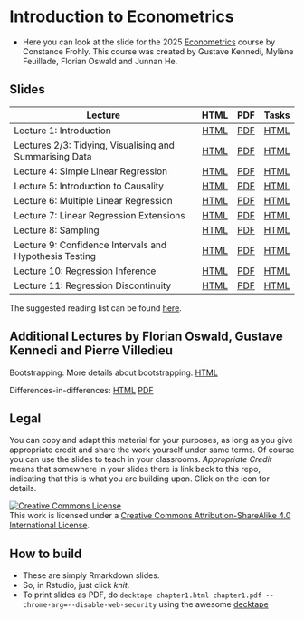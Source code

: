 # Introduction to Econometrics

* Here you can look at the slide for the 2025 [Econometrics](https://github.com/Frohly-Constance/Course_Econometrics) course by Constance Frohly. This course was created by Gustave Kennedi, Mylène Feuillade, Florian Oswald and Junnan He.


## Slides

| Lecture | HTML | PDF | Tasks |
|---------|:----:|:---:|-------|
| Lecture 1: Introduction | [HTML](https://raw.githack.com/Frohly-Constance/Course_Econometrics/master/chapter_intro/Deck1_Intro.html) | [PDF](https://rawcdn.githack.com/Frohly-Constance/Course_Econometrics/master/chapter_intro/Deck1.pdf) | [HTML](https://raw.githack.com/Frohly-Constance/Course_Econometrics/master/chapter_intro/tasks/intro_tasks.html) |
| Lectures 2/3: Tidying, Visualising and Summarising Data | [HTML](https://raw.githack.com/Frohly-Constance/Course_Econometrics/master/chapter_tidy/Deck2_Tidy.html) | [PDF](https://rawcdn.githack.com/Frohly-Constance/Course_Econometrics/master/chapter_tidy/Deck2_Tidy.pdf) | [HTML](https://raw.githack.com/Frohly-Constance/Course_Econometrics/master/chapter_tidy/tasks/Task2_Tidy.html)  |
| Lecture 4: Simple Linear Regression | [HTML](https://raw.githack.com/Frohly-Constance/Course_Econometrics/master/chapter_slr/Deck3_slr.html) | [PDF](https://rawcdn.githack.com/Frohly-Constance/Course_Econometrics/master/chapter_slr/Deck3_slr.pdf) | [HTML](https://raw.githack.com/Frohly-Constance/Course_Econometrics/master/chapter_slr/tasks/Task3_slr.html)  |
| Lecture 5: Introduction to Causality | [HTML](https://raw.githack.com/Frohly-Constance/Course_Econometrics/master/chapter_causality/Deck4_Causality.html) | [PDF](https://rawcdn.githack.com/Frohly-Constance/Course_Econometrics/master/chapter_causality/Deck4_Causality.pdf) | [HTML](https://raw.githack.com/Frohly-Constance/Course_Econometrics/master/chapter_causality/tasks/Task4_Causality.html) |
| Lecture 6: Multiple Linear Regression | [HTML](https://raw.githack.com/Frohly-Constance/Course_Econometrics/master/chapter_mlr/Deck5_mlr.html) | [PDF](https://rawcdn.githack.com/Frohly-Constance/Course_Econometrics/master/chapter_mlr/Deck5_mlr.pdf)  | [HTML](https://raw.githack.com/Frohly-Constance/Course_Econometrics/master/chapter_mlr/tasks/Task5_mlr.html) |
| Lecture 7: Linear Regression Extensions | [HTML](https://raw.githack.com/Frohly-Constance/Course_Econometrics/master/chapter_regext/Deck6_regext.html) | [PDF](https://rawcdn.githack.com/Frohly-Constance/Course_Econometrics/master/chapter_regext/Deck6_regext.pdf)  | [HTML](https://raw.githack.com/Frohly-Constance/Course_Econometrics/master/chapter_regext/tasks/Task6_regext.htlm.html)  |
| Lecture 8: Sampling | [HTML](https://raw.githack.com/Frohly-Constance/Course_Econometrics/master/chapter_sampling/Deck7_sampling.html) | [PDF](https://rawcdn.githack.com/Frohly-Constance/Course_Econometrics/master/chapter_sampling/Deck7_sampling.pdf) | [HTML](https://raw.githack.com/Frohly-Constance/Course_Econometrics/master/chapter_sampling/tasks/Task7_sampling.html)  |
| Lecture 9: Confidence Intervals and Hypothesis Testing | [HTML](https://raw.githack.com/Frohly-Constance/Course_Econometrics/master/chapter_ci_hyptest/Deck8_ci_hyptest.html) | [PDF](https://rawcdn.githack.com/Frohly-Constance/Course_Econometrics/master/chapter_ci_hyptest/Deck8_ci_hyptest.pdf) | [HTML]()  |
| Lecture 10: Regression Inference | [HTML](https://raw.githack.com/Frohly-Constance/Course_Econometrics/master/chapter_reginference/Deck9_reg_inference.html) | [PDF](https://rawcdn.githack.com/Frohly-Constance/Course_Econometrics/master/chapter_reginference/Deck9_reg_inference.pdf) | [HTML](https://raw.githack.com/Frohly-Constance/Course_Econometrics/master/chapter_reginference/tasks/Task9_reginference.html) |
| Lecture 11: Regression Discontinuity | [HTML](https://raw.githack.com/Frohly-Constance/Course_Econometrics/master/chapter-RDD/Deck10_RDD.html) | [PDF](https://rawcdn.githack.com/Frohly-Constance/Course_Econometrics/master/chapter-RDD/Deck10_RDD.pdf)  | [HTML]() |

The suggested reading list can be found [here](https://github.com/Frohly-Constance/Course_Econometrics/blob/master/syllabus.md).

## Additional Lectures by Florian Oswald, Gustave Kennedi and Pierre Villedieu

Bootstrapping: More details about bootstrapping. [HTML](https://raw.githack.com/ScPoEcon/ScPoEconometrics-Slides/master/chapter_bootstrap/boostrap.html)

Differences-in-differences:
[HTML](https://raw.githack.com/ScPoEcon/ScPoEconometrics-Slides/master/chapter_did/chapter_did.html) [PDF](https://rawcdn.githack.com/ScPoEcon/ScPoEconometrics-Slides/master/chapter_did/chapter_did.pdf)

## Legal

You can copy and adapt this material for your purposes, as long as you give appropriate credit and share the work yourself  under same terms. Of course you can use the slides to teach in your classrooms. *Appropriate Credit* means that somewhere in your slides there is link back to this repo, indicating that this is what you are building upon. Click on the icon for details.

<a rel="license" href="http://creativecommons.org/licenses/by-sa/4.0/"><img alt="Creative Commons License" style="border-width:0" src="https://i.creativecommons.org/l/by-sa/4.0/88x31.png" /></a><br />This work is licensed under a <a rel="license" href="http://creativecommons.org/licenses/by-sa/4.0/">Creative Commons Attribution-ShareAlike 4.0 International License</a>.

## How to build

* These are simply Rmarkdown slides.
* So, in Rstudio, just click *knit*.
* To print slides as PDF, do 
```decktape chapter1.html chapter1.pdf --chrome-arg=--disable-web-security```
using the awesome [decktape](https://github.com/astefanutti/decktape)
